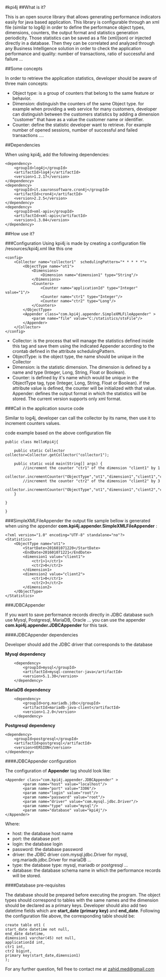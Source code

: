 
#kpi4j
##What is it?

This is an open source library that allows generating performance indicators easily for java based application. This library is configurable through an xml file (similar to log4j) in order to define the performance object types, dimensions, counters, the output format and statistics generation periodicity. Those statistics can be saved as a file (xml/json) or injected directly in a database. Then they can be correlated and analyzed through any Business Intelligence solution in order to check the application performance and quality: number of transactions, ratio of successful and failure ...

##Some concepts

In order to retrieve the application statistics, developer should be aware of three main concepts:
 * Object type: is a group of counters that belong to the same feature or behavior.
 * Dimension: distinguish the counters of the same Object type. for example when providing a web service for many customers, developer can distinguish between the customers statistics by adding a dimension "customer" that have as a value the customer name or identifier.
 * Counter: define the statistic developer want to retrieve. For example number of opened sessions, number of successful and failed transactions ....

##Dependencies

When using kpi4j, add the following dependencies:

    <dependency>
    	<groupId>log4j</groupId>
    	<artifactId>log4j</artifactId>
    	<version>1.2.17</version>
    </dependency>
    <dependency>
    	<groupId>it.sauronsoftware.cron4j</groupId>
    	<artifactId>cron4j</artifactId>
    	<version>2.2.5</version>
    </dependency>
    <dependency>
    	<groupId>xml-apis</groupId>
    	<artifactId>xml-apis</artifactId>
    	<version>1.3.04</version>
    </dependency>

##How use it?

###Configuration
Using kpi4j is made by creating a configuration file /resources/kpi4j.xml like this one

    <config>
	    <Collector name="collector1"  schedulingPattern="* * * * *">
		    <ObjectType name="ot1">
			    <Dimensions>
				    <Dimension name="dimension1" type="String"/>
			    </Dimensions>
			    <Counters>
				    <Counter name="applicationId" type="Integer" value="1"/>
				    <Counter name="ctr1" type="Integer"/>
				    <Counter name="ctr2" type="Long"/>
			    </Counters>
		    </ObjectType>
		    <Appender class="com.kpi4j.appender.SimpleXMLFileAppender" >
			    <param name="file" value="C:/statistics/stsFile"/>
		    </Appender>
	    </Collector>
    </config>

 * Collector: is the process that will manage the statistics defined inside this tag and save them using the indicated Appender according to the crontab defined in the attribute schedulingPattern.
 * ObjectType: is the object type, the name should be unique in the Collector
 * Dimension: is the statistic dimension. The dimension is defined by a name and type (Integer, Long, String, Float or Boolean).
 * Counter: is defined by it's name which would be unique in the ObjectType tag, type (Integer, Long, String, Float or Boolean). if the attribute value is defined, the counter will be initialized with that value.
 Appender: defines the output format in which the statistics will be stored. The current version supports only xml format.

###Call in the application source code

Similar to log4j, developer can call the collector by its name, then use it to increment counters values.

code example based on the above configuration file

    public class HelloKpi4j{
    
    	public static Collector collector=Collector.getCollector("collector1");
    
    	public static void main(String[] args) {
    		//increment the counter "ctr1" of the dimension "client1" by 1
    		collector.incrementCounter("ObjectType","ot1","dimension1","client1","ctr1",1);    	
    		//increment the counter "ctr2" of the dimension "client2" by 3
			collector.incrementCounter("ObjectType","ot1","dimension1","client2","ctr2",3L);
    	}
    
    }
    
    }

###SimpleXMLFileAppender
the output file sample bellow is generated when using the appender **com.kpi4j.appender.SimpleXMLFileAppender** :

    <?xml version="1.0" encoding="UTF-8" standalone="no"?>
    <Statistics>
    	<ObjectType name="ot1">
    		<StartDate>201601071220</StartDate>
    		<EndDate>201601071221</EndDate>
    		<dimension1 value="client1">
    			<ctr1>1</ctr1>
    			<ctr2>0</ctr2>
    		</dimension1>
    		<dimension2 value="client2">
    			<ctr1>0</ctr1>
    			<ctr2>3</ctr2>
    		</dimension2>
    	</ObjectType>
    </Statistics>

###JDBCAppender

If you want to save performance records directly in JDBC database such use Mysql, Postgresql, MariaDB, Oracle ... you can use the appender **com.kpi4j.appender.JDBCAppender** for this task.

####JDBCAppender dependencies

Developer should add the JDBC driver that corresponds to the database

**Mysql dependency**

		<dependency>
			<groupId>mysql</groupId>
			<artifactId>mysql-connector-java</artifactId>
			<version>5.1.30</version>
		</dependency>

**MariaDB dependency**

		<dependency>
			<groupId>org.mariadb.jdbc</groupId>
			<artifactId>mariadb-java-client</artifactId>
			<version>1.2.0</version>
		</dependency>

**Postgresql dependency**

    <dependency>
    	<groupId>postgresql</groupId>
    	<artifactId>postgresql</artifactId>
    	<version>VERSION</version>
    </dependency>

####JDBCAppender configuration

The configuration of **Appender** tag should look like:

    <Appender class="com.kpi4j.appender.JDBCAppender" >
			<param name="host" value="localhost"/>
			<param name="port" value="3306"/>
			<param name="login" value="root"/>
			<param name="password" value="root"/>
			<param name="driver" value="com.mysql.jdbc.Driver"/>
			<param name="type" value="mysql"/>
			<param name="database" value="kpi4j"/>
    </Appender>

Where:
 * host: the database host name
 * port: the database port
 * login: the database login
 * password: the database password
 * driver: the JDBC driver com.mysql.jdbc.Driver for mysql, org.mariadb.jdbc.Driver for mariaDB ...
 * type: the database type: mysql, mariadb or postgresql ...
 * database: the database schema name in which the performance records will be stored.

####Database pre-requisites 

The database should be prepared before executing the program. The object types should correspond to tables with the same names and the dimension should be declared as a primary keys. Developer should also add two datetime fields which are **start_date (primary key)** and **end_date**.
Following the configuration file above, the corresponding table should be:


	create table ot1 (
	start_date datetime not null,
	end_date datetime,
	dimension1 varchar(45) not null,
	applicationId int,
	ctr1 int,
	ctr2 bigint,
	primary key(start_date,dimension1)
	);


For any further question, fell free to contact me at zahid.med@gmail.com